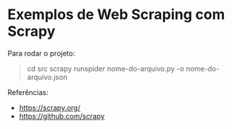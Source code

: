 # Exemplos de Web Scraping com Scrapy

Para rodar o projeto:
> cd src
> scrapy runspider nome-do-arquivo.py -o nome-do-arquivo.json

Referências:
- https://scrapy.org/
- https://github.com/scrapy